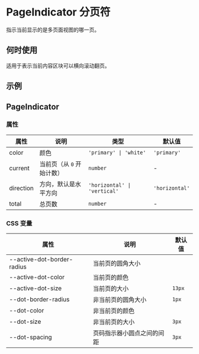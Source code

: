 # PageIndicator 分页符

指示当前显示的是多页面视图的哪一页。

## 何时使用

适用于表示当前内容区块可以横向滚动翻页。

## 示例

<code src="./demo/base.tsx"></code>

## PageIndicator

### 属性

| 属性 | 说明 | 类型 | 默认值 |
| --- | --- | --- | --- |
| color | 颜色 | `'primary' \| 'white'` | `'primary'` |
| current | 当前页（从 `0` 开始计数） | `number` | - |
| direction | 方向，默认是水平方向 | `'horizontal' \| 'vertical'` | `'horizontal'` |
| total | 总页数 | `number` | - |

### CSS 变量

| 属性 | 说明 | 默认值 |
| --- | --- | --- |
| --active-dot-border-radius | 当前页的圆角大小 |  |
| --active-dot-color | 当前页的颜色 |  |
| --active-dot-size | 当前页的大小 | `13px` |
| --dot-border-radius | 非当前页的圆角大小 | `1px` |
| --dot-color | 非当前页的颜色 |  |
| --dot-size | 非当前页的大小 | `3px` |
| --dot-spacing | 页码指示器小圆点之间的间距 | `3px` |
